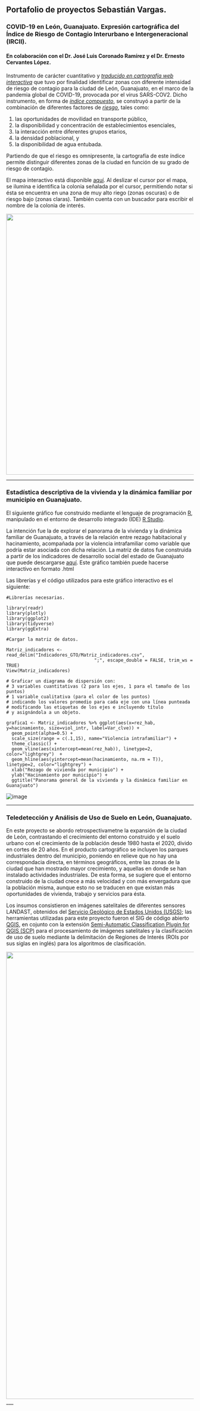 ## Portafolio de proyectos Sebastián Vargas.

### COVID-19 en León, Guanajuato. Expresión cartográfica del Índice de Riesgo de Contagio Interurbano e Intergeneracional (IRCII).
#### En colaboración con el Dr. José Luis Coronado Ramírez y el Dr. Ernesto Cervantes López.

Instrumento de carácter cuantitativo y [*traducido en cartografía web interactiva*](https://www.routledge.com/Web-Cartography-Map-Design-for-Interactive-and-Mobile-Devices/Muehlenhaus/p/book/9781439876220) que tuvo por finalidad identificar zonas con diferente intensidad de riesgo de contagio para la ciudad de León, Guanajuato, en el marco de la pandemia global de COVID-19, provocada por el virus SARS-COV2. Dicho instrumento, en forma de [*índice compuesto*](https://stats.oecd.org/glossary/detail.asp?ID=6278), se construyó a partir de la combinación de diferentes factores de [*riesgo*](https://www.redalyc.org/articulo.oa?id=73111844003), tales como:

1) las oportunidades de movilidad en transporte público, 
2) la disponibilidad y concentración de establecimientos esenciales, 
3) la interacción entre diferentes grupos etarios, 
4) la densidad poblacional, y 
5) la disponibilidad de agua entubada. 
 
Partiendo de que el riesgo es omnipresente, la cartografía de este índice permite distinguir diferentes zonas de la ciudad en función de su grado de riesgo de contagio.

El mapa interactivo está disponible [aquí](https://coremas.github.io/IRCII/). Al deslizar el cursor por el mapa, se ilumina e identifica la colonia señalada por el cursor, permitiendo notar si ésta se encuentra en una zona de muy alto riego (zonas oscuras) o de riesgo bajo (zonas claras). También cuenta con un buscador para escribir el nombre de la colonia de interés.

<img src="Imágenes/IRCII_demo.png" width="700">

___

### Estadística descriptiva de la vivienda y la dinámica familiar por municipio en Guanajuato.

El siguiente gráfico fue construido mediante el lenguaje de programación [R](https://www.r-project.org), manipulado en el entorno de desarrollo integrado (IDE) [R Studio](https://www.rstudio.com). 

La intención fue la de explorar el panorama de la vivienda y la dinámica familiar de Guanajuato, a través de la relación entre rezago habitacional y hacinamiento, acompañada por la violencia intrafamiliar como variable que podría estar asociada con dicha relación. La matriz de datos fue construida a partir de los indicadores de desarrollo social del estado de Guanajuato que puede descargarse [aquí](http://seieg.iplaneg.net/ind35/). Este gráfico también puede hacerse interactivo en formato .html

Las librerías y el código utilizados para este gráfico interactivo es el siguiente:


```{r}
#Librerías necesarias.

library(readr)
library(plotly)
library(ggplot2)
library(tidyverse)
library(ggExtra)
```

```{r}
#Cargar la matriz de datos.

Matriz_indicadores <- read_delim("Indicadores_GTO/Matriz_indicadores.csv", 
                                 ";", escape_double = FALSE, trim_ws = TRUE)
View(Matriz_indicadores)
```

```{r}
# Graficar un diagrama de dispersión con:
# 3 variables cuantitativas (2 para los ejes, 1 para el tamaño de los puntos)
# 1 variable cualitativa (para el color de los puntos)
# indicando los valores promedio para cada eje con una línea punteada
# modificando las etiquetas de los ejes e incluyendo título
# y asignándola a un objeto.
    
grafica1 <- Matriz_indicadores %>% ggplot(aes(x=rez_hab, y=hacinamiento, size=viol_intr, label=Var_clve)) +
  geom_point(alpha=0.5) +
  scale_size(range = c(.1,15), name="Violencia intrafamiliar") +
  theme_classic() +
  geom_vline(aes(xintercept=mean(rez_hab)), linetype=2, color="lightgrey")  +
  geom_hline(aes(yintercept=mean(hacinamiento, na.rm = T)), linetype=2, color="lightgrey") +
  xlab("Rezago de vivienda por municipio") +
  ylab("Hacinamiento por municipio") +
  ggtitle("Panorama general de la vivienda y la dinámica familiar en Guanajuato")

```

![image](https://user-images.githubusercontent.com/85447979/121121938-2c071800-c7e6-11eb-8882-4b1083de56ef.png)
___

### Teledetección y Análisis de Uso de Suelo en León, Guanajuato.

En este proyecto se abordo retrospectivametne la expansión de la ciudad de León, contrastando el crecimiento del entorno construido y el suelo urbano con el crecimiento de la población desde 1980 hasta el 2020, divido en cortes de 20 años. En el producto cartográfico se incluyen los parques industriales dentro del municipio, poniendo en relieve que no hay una correspondacia directa, en términos geográficos, entre las zonas de la ciudad que han mostrado mayor crecimiento, y aquellas en donde se han instalado actividades industriales. De esta forma, se sugiere que el entorno construido de la ciudad crece a más velocidad y con más envergadura que la población misma, aunque esto no se traducen en que existan más oportunidades de vivienda, trabajo y servicios para ésta.

Los insumos consistieron en imágenes satelitales de diferentes sensores LANDAST, obtenidos del [Servicio Geológico de Estados Unidos (USGS)](https://earthexplorer.usgs.gov); las herramientas utilizadas para este proyecto fueron el SIG de código abierto [QGIS](https://qgis.org/en/site/), en cojunto con la extensión [Semi-Automatic Classification Plugin for QGIS (SCP)](https://fromgistors.blogspot.com/p/semi-automatic-classification-plugin.html) para el procesamiento de imágenes satelitales y la clasificación de uso de suelo mediante la delimitación de Regiones de Interés (ROIs por sus siglas en inglés) para los algoritmos de clasificación.

<img src="Imágenes/LULC_Leon.png" width="1200">
___

